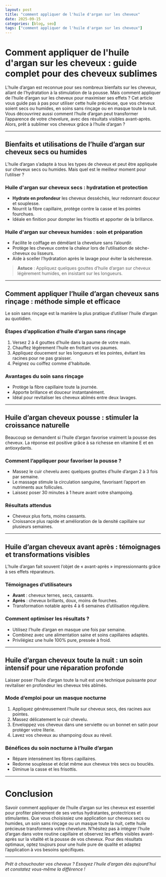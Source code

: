 ```yaml
---
layout: post
title: "comment appliquer de l'huile d'argan sur les cheveux"
date: 2025-09-15
categories: [blog, seo]
tags: ["comment appliquer de l'huile d'argan sur les cheveux"]
---
```


# Comment appliquer de l'huile d'argan sur les cheveux : guide complet pour des cheveux sublimes

L’huile d’argan est reconnue pour ses nombreux bienfaits sur les cheveux, allant de l’hydratation à la stimulation de la pousse. Mais comment appliquer de l’huile d’argan sur les cheveux pour maximiser ses effets ? Cet article vous guide pas à pas pour utiliser cette huile précieuse, que vos cheveux soient secs ou humides, en soins sans rinçage ou en masque toute la nuit. Vous découvrirez aussi comment l’huile d’argan peut transformer l’apparence de votre chevelure, avec des résultats visibles avant-après. Alors, prêt à sublimer vos cheveux grâce à l’huile d’argan ?

---

## Bienfaits et utilisations de l’huile d’argan sur cheveux secs ou humides

L’huile d’argan s’adapte à tous les types de cheveux et peut être appliquée sur cheveux secs ou humides. Mais quel est le meilleur moment pour l’utiliser ?

### Huile d'argan sur cheveux secs : hydratation et protection

- **Hydrate en profondeur** les cheveux desséchés, leur redonnant douceur et souplesse.
- Nourrit la fibre capillaire, protège contre la casse et les pointes fourchues.
- Idéale en finition pour dompter les frisottis et apporter de la brillance.

### Huile d'argan sur cheveux humides : soin et préparation

- Facilite le coiffage en démêlant la chevelure sans l’alourdir.
- Protège les cheveux contre la chaleur lors de l’utilisation de sèche-cheveux ou lisseurs.
- Aide à sceller l’hydratation après le lavage pour éviter la sécheresse.

> **Astuce** : Appliquez quelques gouttes d’huile d’argan sur cheveux légèrement humides, en insistant sur les longueurs.

---

## Comment appliquer l’huile d’argan cheveux sans rinçage : méthode simple et efficace

Le soin sans rinçage est la manière la plus pratique d’utiliser l’huile d’argan au quotidien.

### Étapes d’application d’huile d’argan sans rinçage

1. Versez 2 à 4 gouttes d’huile dans la paume de votre main.
2. Chauffez légèrement l’huile en frottant vos paumes.
3. Appliquez doucement sur les longueurs et les pointes, évitant les racines pour ne pas graisser.
4. Peignez ou coiffez comme d'habitude.

### Avantages du soin sans rinçage

- Protège la fibre capillaire toute la journée.
- Apporte brillance et douceur instantanément.
- Idéal pour revitaliser les cheveux abîmés entre deux lavages.

---

## Huile d’argan cheveux pousse : stimuler la croissance naturelle

Beaucoup se demandent si l’huile d’argan favorise vraiment la pousse des cheveux. La réponse est positive grâce à sa richesse en vitamine E et en antioxydants.

### Comment l’appliquer pour favoriser la pousse ?

- Massez le cuir chevelu avec quelques gouttes d’huile d’argan 2 à 3 fois par semaine.
- Le massage stimule la circulation sanguine, favorisant l’apport en nutriments aux follicules.
- Laissez poser 30 minutes à 1 heure avant votre shampoing.

### Résultats attendus

- Cheveux plus forts, moins cassants.
- Croissance plus rapide et amélioration de la densité capillaire sur plusieurs semaines.

---

## Huile d’argan cheveux avant après : témoignages et transformations visibles

L’huile d’argan fait souvent l’objet de « avant-après » impressionnants grâce à ses effets réparateurs.

### Témoignages d’utilisateurs

- **Avant** : cheveux ternes, secs, cassants.
- **Après** : cheveux brillants, doux, moins de fourches.
- Transformation notable après 4 à 6 semaines d’utilisation régulière.

### Comment optimiser les résultats ?

- Utilisez l’huile d’argan en masque une fois par semaine.
- Combinez avec une alimentation saine et soins capillaires adaptés.
- Privilégiez une huile 100% pure, pressée à froid.

---

## Huile d’argan cheveux toute la nuit : un soin intensif pour une réparation profonde

Laisser poser l’huile d’argan toute la nuit est une technique puissante pour revitaliser en profondeur les cheveux très abîmés.

### Mode d’emploi pour un masque nocturne

1. Appliquez généreusement l’huile sur cheveux secs, des racines aux pointes.
2. Massez délicatement le cuir chevelu.
3. Enveloppez vos cheveux dans une serviette ou un bonnet en satin pour protéger votre literie.
4. Lavez vos cheveux au shampoing doux au réveil.

### Bénéfices du soin nocturne à l’huile d’argan

- Répare intensément les fibres capillaires.
- Redonne souplesse et éclat même aux cheveux très secs ou bouclés.
- Diminue la casse et les frisottis.

---

# Conclusion

Savoir comment appliquer de l’huile d’argan sur les cheveux est essentiel pour profiter pleinement de ses vertus hydratantes, protectrices et stimulantes. Que vous choisissiez une application sur cheveux secs ou humides, un soin sans rinçage ou un masque toute la nuit, cette huile précieuse transformera votre chevelure. N’hésitez pas à intégrer l’huile d’argan dans votre routine capillaire et observez les effets visibles avant-après sur la vitalité et la pousse de vos cheveux. Pour des résultats optimaux, optez toujours pour une huile pure de qualité et adaptez l’application à vos besoins spécifiques.

---

*Prêt à chouchouter vos cheveux ? Essayez l’huile d’argan dès aujourd’hui et constatez vous-même la différence !*